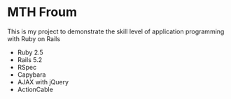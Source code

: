 # MTH Froum

This is my project to demonstrate the skill level of application programming with Ruby on Rails

* Ruby 2.5
* Rails 5.2
* RSpec
* Capybara
* AJAX with jQuery
* ActionCable
